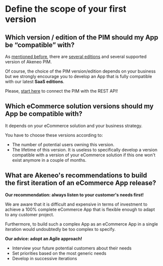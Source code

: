 # Define the scope of your first version

## Which version / edition of the PIM should my App be “compatible” with?

As [mentioned before](step2-understand-akeneo-pim.html), there are [several editions](https://www.akeneo.com/compare-editions/) and several supported version of Akeneo PIM.

Of course, the choice of the PIM version/edition depends on your business but we strongly encourage you to develop an App that is fully compatible with our latest **SaaS editions**.

Please, [start here](https://api.akeneo.com/getting-started/connect-the-pim-4x/welcome.html) to connect the PIM with the REST API!

## Which eCommerce solution versions should my App be compatible with?

It depends on your eCommerce solution and your business strategy.

You have to choose these versions according to:
* The number of potential users owning this version.
* The lifetime of this version. It is useless to specifically develop a version compatible with a version of your eCommerce solution if this one won't exist anymore in a couple of months.

## What are Akeneo's recommendations to build the first iteration of an eCommerce App release?

**Our recommendation: always listen to your customer's needs first!**

We are aware that it is difficult and expensive in terms of investment to achieve a 100% complete eCommerce App that is flexible enough to adapt to any customer project.

Furthermore, to build such a complex App as an eCommerce App in a single iteration would undoubtedly be too complex to specify.

**Our advice: adopt an Agile approach!**

* Interview your future potential customers about their needs
* Set priorities based on the most generic needs
* Develop in successive iterations
